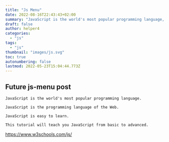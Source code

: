 ```yaml
---
title: "Js Menu"
date: 2022-08-16T22:43:43+02:00
summary: "JavaScript is the world's most popular programming language, and is easy to learn"
draft: false
author: helper4
categories:
  - "js"
tags:
  - "js"
thumbnail: "images/js.svg"
toc: true
autonumbering: false
lastmod: 2022-05-23T15:04:44.773Z
---
```


## Future js-menu post

    JavaScript is the world's most popular programming language.

    JavaScript is the programming language of the Web.

    JavaScript is easy to learn.

    This tutorial will teach you JavaScript from basic to advanced.

https://www.w3schools.com/js/